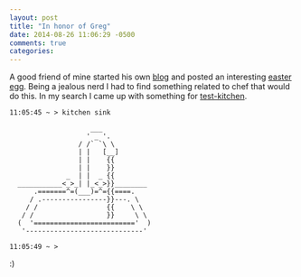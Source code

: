 ```yaml
---
layout: post
title: "In honor of Greg"
date: 2014-08-26 11:06:29 -0500
comments: true
categories: 
---
```


A good friend of mine started his own [blog](http://gregkitson.com/) and posted an interesting [easter egg](http://gregkitson.com/blog/2014/08/25/my-favorite-puppet-help-message/).
Being a jealous nerd I had to find something related to chef that would do this. In my search I came up with something for [test-kitchen](http://kitchen.ci).

```
11:05:45 ~ > kitchen sink

                    ___
                   ' _ '.
                 / /` `\ \
                 | |   [__]
                 | |    {{
                 | |    }}
              _  | |  _ {{
  ___________<_>_| |_<_>}}________
      .=======^=(___)=^={{====.
     / .----------------}}---. \
    / /                 {{    \ \
   / /                  }}     \ \
  (  '========================='  )
   '-----------------------------'

11:05:49 ~ >
```

:)
